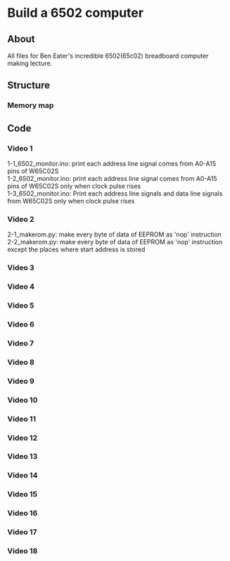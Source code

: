 # Build a 6502 computer

## About

All files for Ben Eater's incredible 6502(65c02) breadboard computer making lecture.

## Structure

### Memory map



## Code

### Video 1

1-1_6502_monitor.ino: print each address line signal comes from A0-A15 pins of W65C02S<br>
1-2_6502_monitor.ino: print each address line signal comes from A0-A15 pins of W65C02S only when clock pulse rises<br>
1-3_6502_monitor.ino: Print each address line signals and data line signals from W65C02S only when clock pulse rises<br>

### Video 2

2-1_makerom.py: make every byte of data of EEPROM as 'nop' instruction<br>
2-2_makerom.py: make every byte of data of EEPROM as 'nop' instruction except the places where start address is stored<br>

### Video 3



### Video 4



### Video 5



### Video 6



### Video 7



### Video 8



### Video 9



### Video 10



### Video 11



### Video 12



### Video 13



### Video 14



### Video 15



### Video 16



### Video 17



### Video 18



